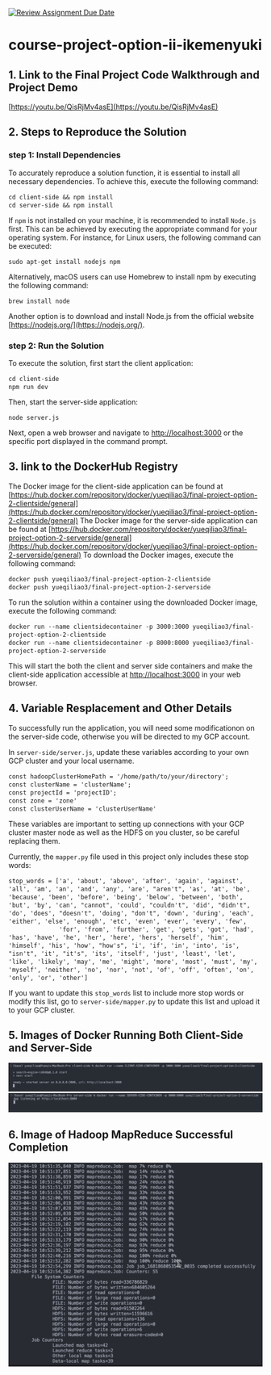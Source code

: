 [![Review Assignment Due Date](https://classroom.github.com/assets/deadline-readme-button-24ddc0f5d75046c5622901739e7c5dd533143b0c8e959d652212380cedb1ea36.svg)](https://classroom.github.com/a/HbBTCtpi)
# course-project-option-ii-ikemenyuki

## 1. Link to the Final Project Code Walkthrough and Project Demo
[https://youtu.be/QisRjMv4asE](https://youtu.be/QisRjMv4asE)

## 2. Steps to Reproduce the Solution

### step 1: Install Dependencies

To accurately reproduce a solution function, it is essential to install all necessary dependencies. To achieve this, execute the following command:

```
cd client-side && npm install
cd server-side && npm install
```

If `npm` is not installed on your machine, it is recommended to install `Node.js` first. This can be achieved by executing the appropriate command for your operating system. For instance, for Linux users, the following command can be executed:

```
sudo apt-get install nodejs npm
```

Alternatively, macOS users can use Homebrew to install npm by executing the following command:

```
brew install node
```

Another option is to download and install Node.js from the official website [https://nodejs.org/](https://nodejs.org/).

### step 2: Run the Solution

To execute the solution, first start the client application:

```
cd client-side
npm run dev
```

Then, start the server-side application:
```
node server.js
```

Next, open a web browser and navigate to [http://localhost:3000](http://localhost:3000) or the specific port displayed in the command prompt.

## 3. link to the DockerHub Registry

The Docker image for the client-side application can be found at
[https://hub.docker.com/repository/docker/yueqiliao3/final-project-option-2-clientside/general](https://hub.docker.com/repository/docker/yueqiliao3/final-project-option-2-clientside/general)
The Docker image for the server-side application can be found at
[https://hub.docker.com/repository/docker/yueqiliao3/final-project-option-2-serverside/general](https://hub.docker.com/repository/docker/yueqiliao3/final-project-option-2-serverside/general)
To download the Docker images, execute the following command:

```
docker push yueqiliao3/final-project-option-2-clientside
docker push yueqiliao3/final-project-option-2-serverside
```

To run the solution within a container using the downloaded Docker image, execute the following command:

```
docker run --name clientsidecontainer -p 3000:3000 yueqiliao3/final-project-option-2-clientside
docker run --name clientsidecontainer -p 8000:8000 yueqiliao3/final-project-option-2-serverside
```

This will start the both the client and server side containers and make the client-side application accessible at [http://localhost:3000](http://localhost:3000) in your web browser.

## 4. Variable Resplacement and Other Details

To successfully run the application, you will need some modificationon on the server-side code, otherwise you will be directed to my GCP account.

In `server-side/server.js`, update these variables according to your own GCP cluster and your local username.

```
const hadoopClusterHomePath = '/home/path/to/your/directory';
const clusterName = 'clusterName';
const projectId = 'projectID';
const zone = 'zone'
const clusterUserName = 'clusterUserName'
```

These variables are important to setting up connections with your GCP cluster master node as well as the HDFS on you cluster, so be careful replacing them.

Currently, the `mapper.py` file used in this project only includes these stop words:

```
stop_words = ['a', 'about', 'above', 'after', 'again', 'against', 'all', 'am', 'an', 'and', 'any', 'are', "aren't", 'as', 'at', 'be', 'because', 'been', 'before', 'being', 'below', 'between', 'both', 'but', 'by', 'can', "cannot", 'could', "couldn't", 'did', "didn't", 'do', 'does', "doesn't", 'doing', "don't", 'down', 'during', 'each', 'either', 'else', 'enough', 'etc', 'even', 'ever', 'every', 'few',
              'for', 'from', 'further', 'get', 'gets', 'got', 'had', 'has', 'have', 'he', 'her', 'here', 'hers', 'herself', 'him', 'himself', 'his', 'how', "how's", 'i', 'if', 'in', 'into', 'is', "isn't", 'it', "it's", 'its', 'itself', 'just', 'least', 'let', 'like', 'likely', 'may', 'me', 'might', 'more', 'most', 'must', 'my', 'myself', 'neither', 'no', 'nor', 'not', 'of', 'off', 'often', 'on', 'only', 'or', 'other']
```

If you want to update this `stop_words` list to include more stop words or modify this list, go to `server-side/mapper.py` to update this list and upload it to your GCP cluster.

## 5. Images of Docker Running Both Client-Side and Server-Side
<img src="images/image_docker_client.png" alt="topn-res">
<img src="images/image-docker-server.png" alt="topn-res">

## 6. Image of Hadoop MapReduce Successful Completion
<img src="images/image-hadoop-output.png" alt="topn-res">